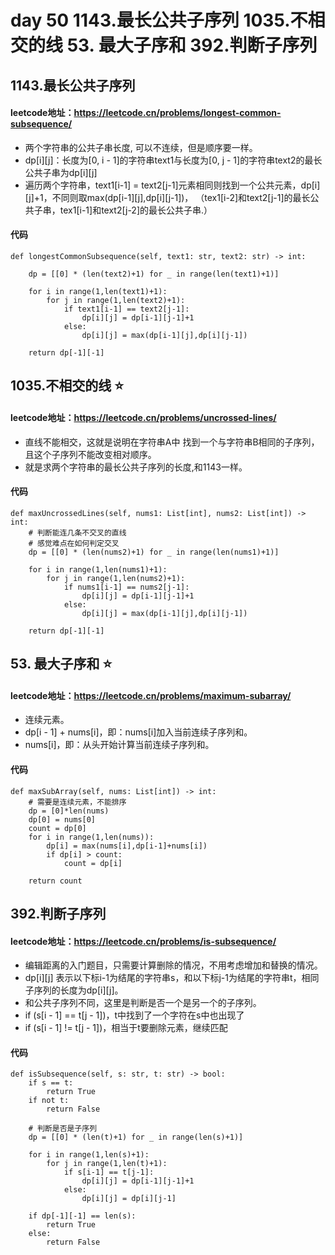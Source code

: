 # day 50 1143.最长公共子序列 1035.不相交的线  53. 最大子序和 392.判断子序列 

## 1143.最长公共子序列
#### leetcode地址：https://leetcode.cn/problems/longest-common-subsequence/
- 两个字符串的公共子串长度, 可以不连续，但是顺序要一样。
- dp[i][j]：长度为[0, i - 1]的字符串text1与长度为[0, j - 1]的字符串text2的最长公共子串为dp[i][j]
- 遍历两个字符串，text1[i-1] = text2[j-1]元素相同则找到一个公共元素，dp[i][j]+1，不同则取max(dp[i-1][j],dp[i][j-1])，
  （tex1[i-2]和text2[j-1]的最长公共子串，tex1[i-1]和text2[j-2]的最长公共子串.）
#### 代码
    def longestCommonSubsequence(self, text1: str, text2: str) -> int:

        dp = [[0] * (len(text2)+1) for _ in range(len(text1)+1)]

        for i in range(1,len(text1)+1):
            for j in range(1,len(text2)+1):
                if text1[i-1] == text2[j-1]:
                    dp[i][j] = dp[i-1][j-1]+1
                else:
                    dp[i][j] = max(dp[i-1][j],dp[i][j-1])
        
        return dp[-1][-1]

## 1035.不相交的线 ⭐
#### leetcode地址：https://leetcode.cn/problems/uncrossed-lines/
- 直线不能相交，这就是说明在字符串A中 找到一个与字符串B相同的子序列，且这个子序列不能改变相对顺序。
- 就是求两个字符串的最长公共子序列的长度,和1143一样。
#### 代码
    def maxUncrossedLines(self, nums1: List[int], nums2: List[int]) -> int:
        # 判断能连几条不交叉的直线
        # 感觉难点在如何判定交叉
        dp = [[0] * (len(nums2)+1) for _ in range(len(nums1)+1)]

        for i in range(1,len(nums1)+1):
            for j in range(1,len(nums2)+1):
                if nums1[i-1] == nums2[j-1]:
                    dp[i][j] = dp[i-1][j-1]+1
                else:
                    dp[i][j] = max(dp[i-1][j],dp[i][j-1])
        
        return dp[-1][-1]

## 53. 最大子序和 ⭐
#### leetcode地址：https://leetcode.cn/problems/maximum-subarray/
- 连续元素。
- dp[i - 1] + nums[i]，即：nums[i]加入当前连续子序列和。
- nums[i]，即：从头开始计算当前连续子序列和。
#### 代码
    def maxSubArray(self, nums: List[int]) -> int:
        # 需要是连续元素，不能排序
        dp = [0]*len(nums)
        dp[0] = nums[0]
        count = dp[0]
        for i in range(1,len(nums)):
            dp[i] = max(nums[i],dp[i-1]+nums[i])
            if dp[i] > count:
                count = dp[i]
            
        return count


## 392.判断子序列
#### leetcode地址：https://leetcode.cn/problems/is-subsequence/
- 编辑距离的入门题目，只需要计算删除的情况，不用考虑增加和替换的情况。
- dp[i][j] 表示以下标i-1为结尾的字符串s，和以下标j-1为结尾的字符串t，相同子序列的长度为dp[i][j]。
- 和公共子序列不同，这里是判断是否一个是另一个的子序列。
- if (s[i - 1] == t[j - 1])，t中找到了一个字符在s中也出现了
- if (s[i - 1] != t[j - 1])，相当于t要删除元素，继续匹配
#### 代码
    def isSubsequence(self, s: str, t: str) -> bool:
        if s == t:
            return True
        if not t:
            return False
        
        # 判断是否是子序列
        dp = [[0] * (len(t)+1) for _ in range(len(s)+1)]

        for i in range(1,len(s)+1):
            for j in range(1,len(t)+1):
                if s[i-1] == t[j-1]:
                    dp[i][j] = dp[i-1][j-1]+1
                else:
                    dp[i][j] = dp[i][j-1]

        if dp[-1][-1] == len(s):
            return True
        else:
            return False
